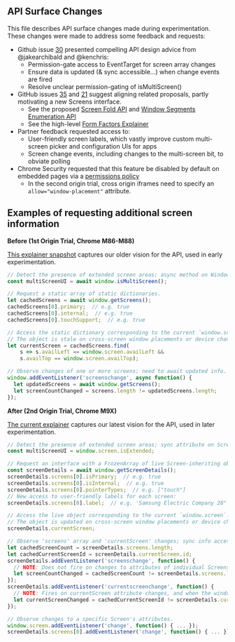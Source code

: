 ## API Surface Changes

This file describes API surface changes made during experimentation. These
changes were made to address some feedback and requests:
- Github issue [30](https://github.com/webscreens/window-placement/issues/30)
presented compelling API design advice from @jakearchibald and @kenchris:
  - Permission-gate access to EventTarget for screen array changes
  - Ensure data is updated (& sync accessible...) when change events are fired
  - Resolve unclear permission-gating of isMultiScreen()
- GitHub issues [35](https://github.com/webscreens/window-placement/issues/35)
and [21](https://github.com/webscreens/window-placement/issues/21) suggest
aligning related proposals, partly motivating a new Screens interface.
  - See the proposed [Screen Fold API](https://w3c.github.io/screen-fold/) and
  [Window Segments Enumeration API](https://github.com/webscreens/window-segments)
  - See the high-level [Form Factors Explainer](https://webscreens.github.io/form-factors/)
- Partner feedback requested access to:
  - User-friendly screen labels, which vastly improve custom multi-screen picker and configuration UIs for apps
  - Screen change events, including changes to the multi-screen bit, to obviate polling
- Chrome Security requested that this feature be disabled by default on embedded pages via a [permissions policy](https://w3c.github.io/webappsec-permissions-policy/)
  - In the second origin trial, cross origin iframes need to specify an `allow="window-placement"` attribute.

## Examples of requesting additional screen information

**Before (1st Origin Trial, Chrome M86-M88)**

[This explainer snapshot](https://github.com/webscreens/window-placement/blob/a1e6c7cbf6e60ca04483ef817c5ea0ff069beecd/EXPLAINER.md)
captures our older vision for the API, used in early experimentation.

```javascript
// Detect the presence of extended screen areas; async method on Window.
const multiScreenUI = await window.isMultiScreen();

// Request a static array of static dictionaries.
let cachedScreens = await window.getScreens();
cachedScreens[0].primary;  // e.g. true
cachedScreens[0].internal;  // e.g. true
cachedScreens[0].touchSupport;  // e.g. true

// Access the static dictionary corresponding to the current `window.screen`.
// The object is stale on cross-screen window placements or device changes.
let currentScreen = cachedScreens.find(
    s => s.availLeft == window.screen.availLeft &&
    s.availTop == window.screen.availTop);

// Observe changes of one or more screens; need to await updated info.
window.addEventListener('screenschange', async function() {
  let updatedScreens = await window.getScreens();
  let screenCountChanged = screens.length != updatedScreens.length;
});
```

**After (2nd Origin Trial, Chrome M9X)**

[The current explainer](https://github.com/webscreens/window-placement/blob/master/EXPLAINER.md)
captures our latest vision for the API, used in later experimentation.

```javascript
// Detect the presence of extended screen areas; sync attribute on Screen.
const multiScreenUI = window.screen.isExtended;

// Request an interface with a FrozenArray of live Screen-inheriting objects.
const screenDetails = await window.getScreenDetails();
screenDetails.screens[0].isPrimary;  // e.g. true
screenDetails.screens[0].isInternal;  // e.g. true
screenDetails.screens[0].pointerTypes;  // e.g. ["touch"]
// New access to user-friendly labels for each screen:
screenDetails.screens[0].label;  // e.g. 'Samsung Electric Company 28"'

// Access the live object corresponding to the current `window.screen`.
// The object is updated on cross-screen window placements or device changes.
screenDetails.currentScreen;

// Observe 'screens' array and 'currentScreen' changes; sync info access.
let cachedScreenCount = screenDetails.screens.length;
let cachedCurrentScreenId = screenDetails.currentScreen.id;
screenDetails.addEventListener('screenschange', function() {
  // NOTE: Does not fire on changes to attributes of individual Screens.
  let screenCountChanged = cachedScreenCount != screenDetails.screens.length;
});
screenDetails.addEventListener('currentscreenchange', function() {
  // NOTE: Fires on currentScreen attribute changes, and when the window moves to another screen.
  let currentScreenChanged = cachedCurrentScreenId != screenDetails.currentScreen.id;
});

// Observe changes to a specific Screen's attributes.
window.screen.addEventListener('change', function() { ... });
screenDetails.screens[0].addEventListener('change', function() { ... });
```
